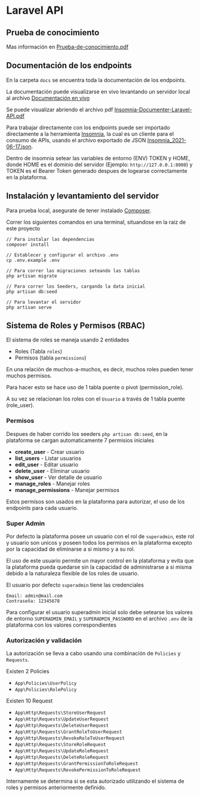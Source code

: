 # Laravel API

## Prueba de conocimiento

Mas información en [Prueba-de-conocimiento.pdf](/docs/Prueba-de-conocimiento.pdf)

## Documentación de los endpoints

En la carpeta `docs` se encuentra toda la documentación de los endpoints.

La documentación puede visualizarse en vivo levantando
un servidor local al archivo [Documentación en vivo](/docs/InsomniaDocumenter/index.html)

Se puede visualizar abriendo el archivo pdf [Insomnia-Documenter-Laravel-API.pdf](/docs/Insomnia-Documenter-Laravel-API.pdf)

Para trabajar directamente con los endpoints puede ser importado directamente a la herramienta [Insomnia](https://insomnia.rest/download), la cual es un cliente para el consumo de APIs, usando el archivo exportado de JSON [Insomnia_2021-06-17.json](/docs/Insomnia_2021-06-17.json).

Dentro de insomnia setear las variables de entorno (ENV) TOKEN y HOME, donde HOME es el dominio del servidor (Ejemplo: `http://127.0.0.1:8000`) y TOKEN es el Bearer Token generado despues de logearse correctamente en la plataforma.

## Instalación y levantamiento del servidor

Para prueba local, asegurate de tener instalado [Composer](https://getcomposer.org/download/).

Correr los siguientes comandos en una terminal,
situandose en la raiz de este proyecto
```
// Para instalar las dependencias
composer install

// Establecer y configurar el archivo .env
cp .env.example .env

// Para correr las migraciones seteando las tablas
php artisan migrate

// Para correr los Seeders, cargando la data inicial
php artisan db:seed

// Para levantar el servidor
php artisan serve
```

## Sistema de Roles y Permisos (RBAC)

El sistema de roles se maneja usando 2 entidades

* Roles (Tabla `roles`)
* Permisos (tabla `permissions`)

En una relación de muchos-a-muchos, es decir, muchos
roles pueden tener muchos permisos.

Para hacer esto se hace uso de 1 tabla puente o pivot (permission_role).

A su vez se relacionan los roles con el `Usuario` a través
de 1 tabla puente (role_user).

### Permisos

Despues de haber corrido los seeders `php artisan db:seed`,
en la plataforma se cargan automaticamente 7 permisios iniciales

* **create_user** - Crear usuario
* **list_users** - Listar usuarios
* **edit_user** - Editar usuario
* **delete_user** - Eliminar usuario
* **show_user** - Ver detalle de usuario
* **manage_roles** - Manejar roles
* **manage_permissions** - Manejar permisos

Estos permisos son usados en la plataforma para autorizar,
el uso de los endpoints para cada usuario.

### Super Admin

Por defecto la plataforma posee un usuario con el rol
de `superadmin`, este rol y usuario son unicos y poseen todos los permisos en la plataforma excepto por la 
capacidad de eliminarse a si mismo y a su rol.

El uso de este usuario permite un mayor control en la
plataforma y evita que la plataforma pueda quedarse
sin la capacidad de administrarse a si misma debido
a la naturaleza flexible de los roles de usuario.

El usuario por defecto `superadmin` tiene las credenciales

```
Email: admin@mail.com
Contraseña: 12345678
```

Para configurar el usuario superadmin inicial solo debe setearse
los valores de entorno `SUPERADMIN_EMAIL` y `SUPERADMIN_PASSWORD`
en el archivo `.env` de la plataforma con los valores correspondientes

### Autorización y validación

La autorización se lleva a cabo usando una combinación de
`Policies` y `Requests`.

Existen 2 Policies

* `App\Policies\UserPolicy`
* `App\Policies\RolePolicy`

Existen 10 Request

* `App\Http\Requests\StoreUserRequest`
* `App\Http\Requests\UpdateUserRequest`
* `App\Http\Requests\DeleteUserRequest`
* `App\Http\Requests\GrantRoleToUserRequest`
* `App\Http\Requests\RevokeRoleToUserRequest`
* `App\Http\Requests\StoreRoleRequest`
* `App\Http\Requests\UpdateRoleRequest`
* `App\Http\Requests\DeleteRoleRequest`
* `App\Http\Requests\GrantPermissionToRoleRequest`
* `App\Http\Requests\RevokePermissionToRoleRequest`

Internamente se determina si se esta autorizado utilizando
el sistema de roles y permisos anteriormente definido.
